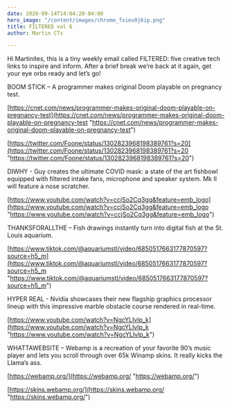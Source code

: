 ```yaml
---
date: 2020-09-14T14:04:20-04:00
hero_image: "/content/images/chrome_fxiev0j6ip.png"
title: FILTERED vol 6
author: Martin CTs

---
```

Hi Martinites, this is a tiny weekly email called FILTERED: five creative tech links to inspire and inform. After a brief break we’re back at it again, get your eye orbs ready and let’s go!

BOOM STICK – A programmer makes original Doom playable on pregnancy test.

[https://cnet.com/news/programmer-makes-original-doom-playable-on-pregnancy-test](https://cnet.com/news/programmer-makes-original-doom-playable-on-pregnancy-test "https://cnet.com/news/programmer-makes-original-doom-playable-on-pregnancy-test")

[https://twitter.com/Foone/status/1302823968198389761?s=20](https://twitter.com/Foone/status/1302823968198389761?s=20 "https://twitter.com/Foone/status/1302823968198389761?s=20")	

			

DIWHY - Guy creates the ultimate COVID mask: a state of the art fishbowl equipped with filtered intake fans, microphone and speaker system. Mk II will feature a nose scratcher.

[https://www.youtube.com/watch?v=ccjSo2Cq3gg&feature=emb_logo](https://www.youtube.com/watch?v=ccjSo2Cq3gg&feature=emb_logo "https://www.youtube.com/watch?v=ccjSo2Cq3gg&feature=emb_logo")

	

THANKSFORALLTHE – Fish drawings instantly turn into digital fish at the St. Louis aquarium.

[https://www.tiktok.com/@aquariumstl/video/6850517663177870597?source=h5_m](https://www.tiktok.com/@aquariumstl/video/6850517663177870597?source=h5_m "https://www.tiktok.com/@aquariumstl/video/6850517663177870597?source=h5_m")

	

HYPER REAL - Nvidia showcases their new flagship graphics processor lineup with this impressive marble obstacle course rendered in real-time.

[https://www.youtube.com/watch?v=NgcYLIvlp_k](https://www.youtube.com/watch?v=NgcYLIvlp_k "https://www.youtube.com/watch?v=NgcYLIvlp_k")

WHATTAWEBSITE – Webamp is a recreation of your favorite 90’s music player and lets you scroll through over 65k Winamp skins. It really kicks the Llama’s ass.

[https://webamp.org/](https://webamp.org/ "https://webamp.org/")

[https://skins.webamp.org/](https://skins.webamp.org/ "https://skins.webamp.org/")